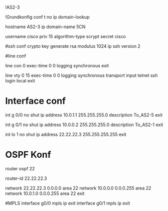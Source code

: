 !AS2-3

!Grundkonfig
conf t
no ip domain-lookup

hostname AS2-3
ip domain-name 5CN

username cisco priv 15 algorithm-type scrypt secret cisco

#ssh conf
crypto key generate rsa modulus 1024
ip ssh version 2


#line conf

line con 0 
exec-time 0 0
logging synchronous
exit

line vty 0 15
exec-time 0 0
logging synchronous
transport input telnet ssh
login local
exit


# Interface conf

int g 0/0
no shut
ip address 10.0.1.1 255.255.255.0
description To_AS2-5
exit

int g 0/1
no shut
ip address 10.0.0.2 255.255.255.0
description To_AS2-1
exit

int lo 1
no shut
ip address 22.22.22.3 255.255.255.255
exit

# OSPF Konf

router ospf 22

router-id 22.22.22.3 

network 22.22.22.3 0.0.0.0 area 22
network 10.0.0.0 0.0.0.255 area 22
network 10.0.1.0 0.0.0.255 area 22
exit

#MPLS
interface g0/0
mpls ip
exit
interface g0/1
mpls ip
exit
